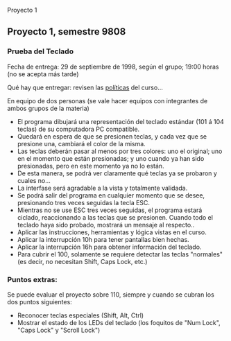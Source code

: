   Proyecto 1

Proyecto 1, semestre 9808
-------------------------

### Prueba del Teclado

Fecha de entrega: 29 de septiembre de 1998, según el grupo; 19:00 horas (no se acepta más tarde)

Qué hay que entregar: revisen las [políticas](../politicv.htm) del curso...

En equipo de dos personas (se vale hacer equipos con integrantes de ambos grupos de la materia)

*   El programa dibujará una representación del teclado estándar (101 á 104 teclas) de su computadora PC compatible.
*   Quedará en espera de que se presionen teclas, y cada vez que se presione una, cambiará el color de la misma.
*   Las teclas deberán pasar al menos por tres colores: uno el original; uno en el momento que están presionadas; y uno cuando ya han sido presionadas, pero en este momento ya no lo están.
*   De esta manera, se podrá ver claramente qué teclas ya se probaron y cuales no...
*   La interfase será agradable a la vista y totalmente validada.
*   Se podrá salir del programa en cualquier momento que se desee, presionando tres veces seguidas la tecla ESC.
*   Mientras no se use ESC tres veces seguidas, el programa estará ciclado, reaccionando a las teclas que se presionen. Cuando todo el teclado haya sido probado, mostrará un mensaje al respecto..
*   Aplicar las instrucciones, herramientas y lógica vistas en el curso.
*   Aplicar la interrupción 10h para tener pantallas bien hechas.
*   Aplicar la interrupción 16h para obtener información del teclado.
*   Para cubrir el 100, solamente se requiere detectar las teclas "normales" (es decir, no necesitan Shift, Caps Lock, etc.)

### Puntos extras:

Se puede evaluar el proyecto sobre 110, siempre y cuando se cubran los dos puntos siguientes:

*   Reconocer teclas especiales (Shift, Alt, Ctrl)
*   Mostrar el estado de los LEDs del teclado (los foquitos de "Num Lock", "Caps Lock" y "Scroll Lock")